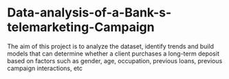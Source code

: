 # Data-analysis-of-a-Bank-s-telemarketing-Campaign
The aim of this project is to analyze the dataset, identify trends and build models that can determine whether a client purchases a long-term deposit based on factors such as gender, age, occupation, previous loans, previous campaign interactions, etc
